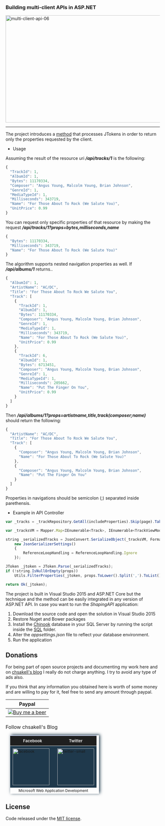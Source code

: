<h3>Building multi-client APIs in ASP.NET</h3>
<a href="http://wp.me/p3mRWu-15c" rel="attachment wp-att-4229" target="_blank"><img src="https://chsakell.files.wordpress.com/2016/02/multi-client-api-06.jpg" alt="multi-client-api-06" width="600" height="350" class="alignnone size-full wp-image-4229" /></a>
<hr/>
The project introduces a <a href="https://github.com/chsakell/multi-client-api/blob/master/src/ShapingAPI/Infrastructure/Core/Utils.cs" target="_blank">method</a> that processes JTokens in order to return only the properties requested by the client.
<ul>
<li>Usage</li>
</ul>
Assuming the result of the resource uri <strong><i>/api/tracks/1</i></strong> is the following:

```javascript
{
  "TrackId": 1,
  "AlbumId": 1,
  "Bytes": 11170334,
  "Composer": "Angus Young, Malcolm Young, Brian Johnson",
  "GenreId": 1,
  "MediaTypeId": 1,
  "Milliseconds": 343719,
  "Name": "For Those About To Rock (We Salute You)",
  "UnitPrice": 0.99
}
```
You can request only specific properties of that resource by making the request <strong><i>/api/tracks/1?props=bytes,milliseconds,name</i></strong>
```javascript
{
  "Bytes": 11170334,
  "Milliseconds": 343719,
  "Name": "For Those About To Rock (We Salute You)"
}
```
The algorithm supports nested navigation properties as well. If <strong><i>/api/albums/1</i></strong> returns..
```javascript
{
  "AlbumId": 1,
  "ArtistName": "AC/DC",
  "Title": "For Those About To Rock We Salute You",
  "Track": [
    {
      "TrackId": 1,
      "AlbumId": 1,
      "Bytes": 11170334,
      "Composer": "Angus Young, Malcolm Young, Brian Johnson",
      "GenreId": 1,
      "MediaTypeId": 1,
      "Milliseconds": 343719,
      "Name": "For Those About To Rock (We Salute You)",
      "UnitPrice": 0.99
    },
    {
      "TrackId": 6,
      "AlbumId": 1,
      "Bytes": 6713451,
      "Composer": "Angus Young, Malcolm Young, Brian Johnson",
      "GenreId": 1,
      "MediaTypeId": 1,
      "Milliseconds": 205662,
      "Name": "Put The Finger On You",
      "UnitPrice": 0.99
    }
  ]
}
```
Then <strong><i>/api/albums/1?props=artistname,title,track(composer;name)</i></strong> should return the following:
```javascript
{
  "ArtistName": "AC/DC",
  "Title": "For Those About To Rock We Salute You",
  "Track": [
    {
      "Composer": "Angus Young, Malcolm Young, Brian Johnson",
      "Name": "For Those About To Rock (We Salute You)"
    },
    {
      "Composer": "Angus Young, Malcolm Young, Brian Johnson",
      "Name": "Put The Finger On You"
    }
  ]
}
```
Properties in navigations should be semicolon (;) separated inside parethensis. 
<ul>
<li>Example in API Controller</li>
</ul>

```javascript
var _tracks = _trackRepository.GetAll(includeProperties).Skip(page).Take(pageSize);

var _tracksVM = Mapper.Map<IEnumerable<Track>, IEnumerable<TrackViewModel>>(_tracks);

string _serializedTracks = JsonConvert.SerializeObject(_tracksVM, Formatting.None,
    new JsonSerializerSettings()
    {
        ReferenceLoopHandling = ReferenceLoopHandling.Ignore
    });

JToken _jtoken = JToken.Parse(_serializedTracks);
if (!string.IsNullOrEmpty(props))
    Utils.FilterProperties(_jtoken, props.ToLower().Split(',').ToList());

return Ok(_jtoken);
```
<p>
The project is built in Visual Studio 2015 and ASP.NET Core but the technique and the method can be easily integrated in any version of ASP.NET API. In case you want to run the <i>ShapingAPI</i> application:
<ol>
<li>
Download the source code and open the solution in Visual Studio 2015
</li>
<li>
Restore Nuget and Bower packages
</li>
<li>
Install the <a href="https://chinookdatabase.codeplex.com/" target="_blank">Chinook</a> database in your SQL Server by running the script inside the <a href="https://github.com/chsakell/multi-client-api/tree/master/src/ShapingAPI/SQL" target="_blank">SQL</a> folder.
</li>
<li>
Alter the <i>appsettings.json</i> file to reflect your database environment.
</li>
<li>
Run the application
</li>
</ol>
</p>

<h2>Donations</h2>
For being part of open source projects and documenting my work here and on <a href="https://chsakell.com">chsakell's blog</a> I really do not charge anything. I try to avoid any type of ads also.

If you think that any information you obtained here is worth of some money and are willing to pay for it, feel free to send any amount through paypal.

<table>
<tr><th>Paypal</th></tr>
<tbody>
<tr>
<td><a href="https://www.paypal.com/cgi-bin/webscr?cmd=_donations&business=chsakell%40gmail%2ecom&lc=US&item_name=Donation%20for%20chsakell%27s%20blog&currency_code=USD&bn=PP%2dDonationsBF%3abtn_donateCC_LG%2egif%3aNonHosted" style="text-align:center;display:block">
<img src="https://www.paypalobjects.com/webstatic/en_US/btn/btn_donate_cc_147x47.png" alt="Buy me a beer" />
</a></td>
</tr>
</tbody>
</table>

<h3 style="font-weight:normal;">Follow chsakell's Blog</h3>
<table id="gradient-style" style="box-shadow:3px -2px 10px #1F394C;font-size:12px;margin:15px;width:290px;text-align:left;border-collapse:collapse;" summary="">
<thead>
<tr>
<th style="width:130px;font-size:13px;font-weight:bold;padding:8px;background:#1F1F1F repeat-x;border-top:2px solid #d3ddff;border-bottom:1px solid #fff;color:#E0E0E0;" align="center" scope="col">Facebook</th>
<th style="font-size:13px;font-weight:bold;padding:8px;background:#1F1F1F repeat-x;border-top:2px solid #d3ddff;border-bottom:1px solid #fff;color:#E0E0E0;" align="center" scope="col">Twitter</th>
</tr>
</thead>
<tfoot>
<tr>
<td colspan="4" style="text-align:center;">Microsoft Web Application Development</td>
</tr>
</tfoot>
<tbody>
<tr>
<td style="padding:8px;border-bottom:1px solid #fff;color:#FFA500;border-top:1px solid #fff;background:#1F394C repeat-x;">
<a href="https://www.facebook.com/chsakells.blog" target="_blank"><img src="https://chsakell.files.wordpress.com/2015/08/facebook.png?w=120&amp;h=120&amp;crop=1" alt="facebook" width="120" height="120" class="alignnone size-opti-archive wp-image-3578"></a>
</td>
<td style="padding:8px;border-bottom:1px solid #fff;color:#FFA500;border-top:1px solid #fff;background:#1F394C repeat-x;">
<a href="https://twitter.com/chsakellsBlog" target="_blank"><img src="https://chsakell.files.wordpress.com/2015/08/twitter-small.png?w=120&amp;h=120&amp;crop=1" alt="twitter-small" width="120" height="120" class="alignnone size-opti-archive wp-image-3583"></a>
</td>
</tr>
</tbody>
</table>
<h2>License</h2>
Code released under the <a href="https://github.com/chsakell/multi-client-api/blob/master/licence" target="_blank"> MIT license</a>.
